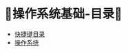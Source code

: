 # :page_facing_up:操作系统基础-目录:page_facing_up:

* [快捷键目录](计算机基础/操作系统基础/快捷键目录)
* [操作系统](计算机基础/操作系统基础/操作系统)